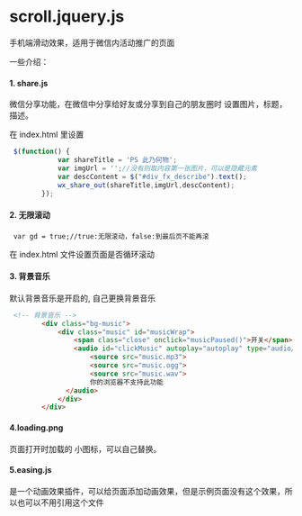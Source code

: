 scroll.jquery.js
================

手机端滑动效果，适用于微信内活动推广的页面


一些介绍：

#### 1.  share.js
微信分享功能，在微信中分享给好友或分享到自己的朋友圈时 设置图片，标题，描述。

在 index.html 里设置

```javascript
 $(function() {
            var shareTitle = 'PS 此乃何物';
            var imgUrl = '';//没有则取内容第一张图片，可以是隐藏元素
            var descContent = $("#div_fx_describe").text();
            wx_share_out(shareTitle,imgUrl,descContent);
        });
```
#### 2.  无限滚动
```
 var gd = true;//true:无限滚动，false:到最后页不能再滚
```
在 index.html 文件设置页面是否循环滚动

#### 3.  背景音乐

默认背景音乐是开启的, 自己更换背景音乐

```html
 <!-- 背景音乐 -->
        <div class="bg-music">
            <div class="music" id="musicWrap">
                <span class="close" onclick="musicPaused()">开关</span>
                <audio id="clickMusic" autoplay="autoplay" type="audio/mpeg">
                    <source src="music.mp3">
                    <source src="music.ogg">
                    <source src="music.wav">
                    你的浏览器不支持此功能
              </audio>
            </div>
        </div>
```
#### 4.loading.png
 页面打开时加载的 小图标，可以自己替换。

#### 5.easing.js 
是一个动画效果插件，可以给页面添加动画效果，但是示例页面没有这个效果，所以也可以不用引用这个文件

